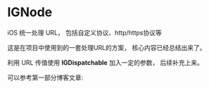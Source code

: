 # IGNode

iOS 统一处理 URL， 包括自定义协议、http/https协议等

这是在项目中使用到的一套处理URL的方案， 核心内容已经总结出来了。

利用 URL 传值使用 **IGDispatchable** 加入一定的参数， 后续补充上来。

可以参考第一部分博客文章: [](https://juejin.im/post/5b17d68ce51d4506b942ae75)
